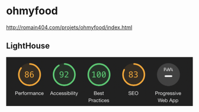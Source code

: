 # ohmyfood


http://romain404.com/projets/ohmyfood/index.html


## LightHouse

<img src="./public/img/lighthouse.png" alt="lighthouse">